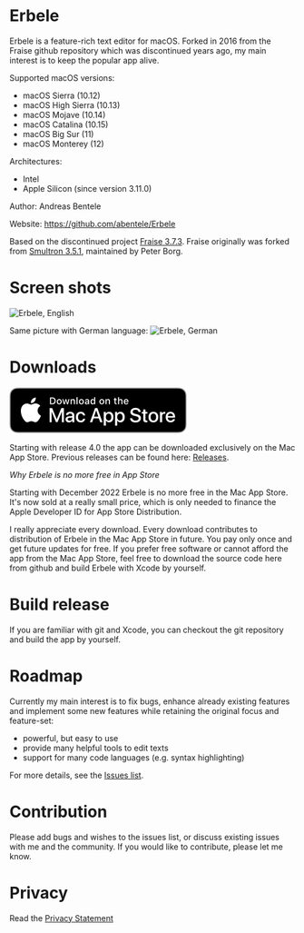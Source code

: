 # Erbele

Erbele is a feature-rich text editor for macOS. Forked in 2016 from the Fraise github repository which was discontinued years ago, my main interest is to keep the popular app alive.

Supported macOS versions:

* macOS Sierra (10.12)
* macOS High Sierra (10.13)
* macOS Mojave (10.14)
* macOS Catalina (10.15)
* macOS Big Sur (11)
* macOS Monterey (12)

Architectures: 

* Intel
* Apple Silicon (since version 3.11.0)

Author: Andreas Bentele

Website: https://github.com/abentele/Erbele

Based on the discontinued project [Fraise 3.7.3](https://github.com/jfmoy/Fraise).
Fraise originally was forked from [Smultron 3.5.1](https://sourceforge.net/projects/smultron/), maintained by Peter Borg.

# Screen shots

![Erbele, English](https://github.com/abentele/Erbele/raw/master/Erbele-screenshot_en.png)

Same picture with German language:
![Erbele, German](https://github.com/abentele/Erbele/raw/master/Erbele-screenshot_de.png)

# Downloads

[![Download on the Mac App Store](./Distribution/badge-download-on-the-mac-app-store.svg)](https://apps.apple.com/de/app/erbele/id1595456360?mt=12)

Starting with release 4.0 the app can be downloaded exclusively on the Mac App Store. Previous releases can be found here: [Releases](https://github.com/abentele/Erbele/releases).

*Why Erbele is no more free in App Store*

Starting with December 2022 Erbele is no more free in the Mac App Store.
It's now sold at a really small price, which is only needed to finance the Apple Developer ID for App Store Distribution.

I really appreciate every download. Every download contributes to distribution of Erbele in the Mac App Store in future. You pay only once and get future updates for free.
If you prefer free software or cannot afford the app from the Mac App Store, feel free to download the source code here from github and build Erbele with Xcode by yourself.

# Build release

If you are familiar with git and Xcode, you can checkout the git repository and build the app by yourself.

# Roadmap

Currently my main interest is to fix bugs, enhance already existing features and implement some new features while retaining the original focus and feature-set:

* powerful, but easy to use
* provide many helpful tools to edit texts
* support for many code languages (e.g. syntax highlighting)

For more details, see the [Issues list](https://github.com/abentele/Erbele/issues).

# Contribution

Please add bugs and wishes to the issues list, or discuss existing issues with me and the community.
If you would like to contribute, please let me know.

# Privacy

Read the [Privacy Statement](./Privacy.md)
